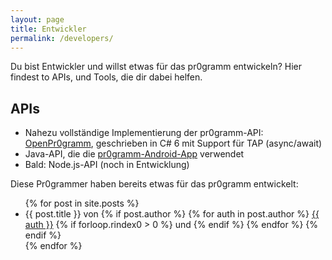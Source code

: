 ```yaml
---
layout: page
title: Entwickler
permalink: /developers/
---
```

<section>
	Du bist Entwickler und willst etwas für das pr0gramm entwickeln?
	Hier findest to APIs, und Tools, die dir dabei helfen.
</section>
<section>
	<h2>APIs</h2>
	<ul>
		<li>Nahezu vollständige Implementierung der pr0gramm-API: <a href="//github.com/holzmaster/OpenPr0gramm">OpenPr0gramm</a>, geschrieben in C# 6 mit Support für TAP (async/await)</li>
		<li>Java-API, die die <a href="//github.com/mopsalarm/Pr0">pr0gramm-Android-App</a> verwendet</li>
		<li>Bald: Node.js-API (noch in Entwicklung)</li>
	</ul>
</section>
<section>
	Diese Pr0grammer haben bereits etwas für das pr0gramm entwickelt:
	<ul>
	{% for post in site.posts %}
		<li>{{ post.title }} von {% if post.author %}
				{% for auth in post.author %}
					<a class="author" href="{{ auth | prepend: "/user/" | prepend: site.pr0gramm_url }}">{{ auth }}</a>
						{% if forloop.rindex0 > 0 %} und {% endif %}
				{% endfor %}
		{% endif %}</li>
	{% endfor %}
	</ul>
</section>
